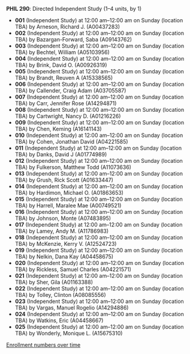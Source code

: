 **PHIL 290**: Directed Independent Study (1–4 units, by 1)

- **001** (Independent Study) at 12:00 am–12:00 am on Sunday (location TBA) by Arneson, Richard J. (A00437283)
- **002** (Independent Study) at 12:00 am–12:00 am on Sunday (location TBA) by Bazargan-Forward, Saba (A09143762)
- **003** (Independent Study) at 12:00 am–12:00 am on Sunday (location TBA) by Bechtel, William (A05103956)
- **004** (Independent Study) at 12:00 am–12:00 am on Sunday (location TBA) by Brink, David O. (A00926319)
- **005** (Independent Study) at 12:00 am–12:00 am on Sunday (location TBA) by Brandt, Reuven A (A15338565)
- **006** (Independent Study) at 12:00 am–12:00 am on Sunday (location TBA) by Callender, Craig Adam (A03705587)
- **007** (Independent Study) at 12:00 am–12:00 am on Sunday (location TBA) by Carr, Jennifer Rose (A14294871)
- **008** (Independent Study) at 12:00 am–12:00 am on Sunday (location TBA) by Cartwright, Nancy D. (A01216226)
- **009** (Independent Study) at 12:00 am–12:00 am on Sunday (location TBA) by Chen, Keming (A16141143)
- **010** (Independent Study) at 12:00 am–12:00 am on Sunday (location TBA) by Cohen, Jonathan David (A04221585)
- **011** (Independent Study) at 12:00 am–12:00 am on Sunday (location TBA) by Danks, David J (A01774989)
- **012** (Independent Study) at 12:00 am–12:00 am on Sunday (location TBA) by Fulkerson, Matthew Todd (A11073636)
- **013** (Independent Study) at 12:00 am–12:00 am on Sunday (location TBA) by Grush, Rick Scott (A01633447)
- **014** (Independent Study) at 12:00 am–12:00 am on Sunday (location TBA) by Hardimon, Michael O. (A01863653)
- **015** (Independent Study) at 12:00 am–12:00 am on Sunday (location TBA) by Harrell, Maralee Mae (A00749521)
- **016** (Independent Study) at 12:00 am–12:00 am on Sunday (location TBA) by Johnson, Monte (A07483895)
- **017** (Independent Study) at 12:00 am–12:00 am on Sunday (location TBA) by Lamey, Andy M. (A11786983)
- **018** (Independent Study) at 12:00 am–12:00 am on Sunday (location TBA) by McKenzie, Kerry V. (A12524723)
- **019** (Independent Study) at 12:00 am–12:00 am on Sunday (location TBA) by Nelkin, Dana Kay (A04458675)
- **020** (Independent Study) at 12:00 am–12:00 am on Sunday (location TBA) by Rickless, Samuel Charles (A04221571)
- **021** (Independent Study) at 12:00 am–12:00 am on Sunday (location TBA) by Sher, Gila (A01163388)
- **022** (Independent Study) at 12:00 am–12:00 am on Sunday (location TBA) by Tolley, Clinton (A08085556)
- **023** (Independent Study) at 12:00 am–12:00 am on Sunday (location TBA) by Vargas, Manuel Rogelio (A14294886)
- **024** (Independent Study) at 12:00 am–12:00 am on Sunday (location TBA) by Watkins, Eric (A04458667)
- **025** (Independent Study) at 12:00 am–12:00 am on Sunday (location TBA) by Wonderly, Monique L. (A15675310)

[Enrollment numbers over time](./PHIL290.tsv)
